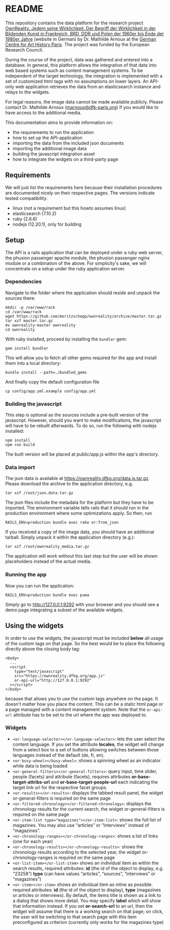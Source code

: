# README

This repository contains the data platform for the research project [OwnReality. Jedem seine Wirklichkeit. Der Begriff der Wirklichkeit in der Bildenden Kunst in Frankreich, BRD, DDR und Polen der 1960er bis Ende der 1980er Jahre](https://dfk-paris.org/de/ownreality) (website in German) by Dr. Mathilde Arnoux at the [German Centre for Art History Paris](https://dfk-paris.org). The project was funded by the European Research Council.

During the course of the project, data was gathered and entered into a database.
In general, this platform allows the integration of that data into web based
systems such as content management systems. To be independent of the target
technology, the integration is implemented with a set of customized html tags
with no assumptions on lower layers. An API-only web application retrieves the
data from an elasticsearch instance and relays to the widgets.

For legal reasons, the image data cannot be made available publicly. Please
contact Dr. Mathilde Arnoux (marnoux@dfk-paris.org) if you would like to have
access to the additional media.

This documentation aims to provide information on:

* the requirements to run the application
* how to set up the API-application
* importing the data from the included json documents
* importing the additional image data
* building the javascript integration asset
* how to integrate the widgets on a third-party page

## Requirements

We will just list the requirements here because their installation procedures
are documented nicely on their respective pages. The versions indicate tested
compatibility.

* linux (not a requirement but this howto assumes linux)
* elasticsearch (7.10.2)
* ruby (2.6.6)
* nodejs (12.20.1), only for building

## Setup

The API is a rails application that can be deployed under a ruby web server, the
phusion passenger apache module, the phusion passenger nginx module or a
combination of the above. For simplicity's sake, we will concentrate on a setup
under the ruby application server.

### Dependencies

Navigate to the folder where the application should reside and unpack the
sources there:

    mkdir -p /var/www/rack
    cd /var/www/rack
    wget https://github.com/moritzschepp/ownreality/archive/master.tar.gz
    tar xzf master.tar.gz
    mv ownreality-master ownreality
    cd ownreality

With ruby installed, proceed by installing the `bundler` gem:

    gem install bundler

This will allow you to fetch all other gems required for the app and install
them into a local directory:

    bundle install --path=./bundled_gems

And finally copy the default configuration file

    cp config/app.yml.example config/app.yml

### Building the javascript

This step is optional as the sources include a pre-built version of the
javascript. However, should you want to make modifications, the javascript will
have to be rebuilt afterwards. To do so, run the following with nodejs
installed:

    npm install
    npm run build

The built version will be placed at public/app.js within the app's directory.

### Data import

The json data is available at https://ownreality.dfkg.org/data.js.tar.gz. Please
download the archive to the application directory, e.g.

    tar xzf /root/json.data.tar.gz

The json files include the metadata for the platform but they have to be
imported. The environment variable tells rails that it should run in the
production environment where some optimizations apply. So then, run

    RAILS_ENV=production bundle exec rake or:from_json

If you received a copy of the image data, you should have an additional tarball.
Simply unpack it within the application directory (e.g.):

    tar xzf /root/ownreality_media.tar.gz

The application will work without this last step but the user will be shown
placeholders instead of the actual media.

### Running the app

Now you can run the application:

    RAILS_ENV=production bundle exec puma

Simply go to http://127.0.0.1:9292 with your browser and you should see a demo
page integrating a subset of the available widgets.


## Using the widgets

In order to use the widgets, the javascript must be included **below** all usage
of the custom tags on that page. So the best would be to place the following 
directly above the closing body tag:

    <body>
      ...
      <script
        type="text/javascript"
        src="https://ownreality.dfkg.org/app.js"
        or-api-url="http://127.0.0.1:9292"
      ></script>
    </body>

because that allows you to use the custom tags anywhere on the page. It doesn't
matter how you place the content. This can be a static html page or a page
managed with a content management system. Note that the `or-api-url` attribute
has to be set to the url where the app was deployed to.

### Widgets

* `<or-language-selector></or-language-selector>`: lets the user select the
content language. If you set the attribute **locales**, the widget will change
from a select box to a set of buttons allowing switches between those languages
instead of the default (de, fr, en).
* `<or-busy-wheel></busy-wheel>`: shows a spinning wheel as an indicator while
data is being loaded
* `<or-general-filters></or-general-filters>`: query input, time slider, people
(facets) and attribute (facets), requires attributes
**or-base-target-attribs-url** and **or-base-target-people-url** each indicating
the target link url for the respective facet groups.
* `<or-results></or-results>`: displays the tabbed result panel, the widget
or-general-filters is required on the same page
* `<or-filtered-chronology></or-filtered-chronology>`: displays the chronology
results for the current search, the widget or-general-filters is required on the
same page
* `<or-item-list type="magazines"></or-item-list>`: shows the full list of
magazines. You may also use “articles” or “interviews” instead of “magazines”.
* `<or-chronology-ranges></or-chronology-ranges>`: shows a list of links (one
for each year)
* `<or-chronology-results></or-chronology-results>`: shows the chronology
results according to the selected year, the widget or-chronology-ranges is
required on the same page
* `<or-list-item></or-list-item>` shows an individual item as within the search
results, required attributes: **id** (the id of the object to display, e.g.
“23258”) **type** (can have values “articles”, “sources”, “interviews” or
"magazines")
* `<or-item></or-item>` shows an individual item as inline as possible. required
attributes: **id** (the id of the object to display), **type** (magazines or 
articles or interviews). By default, the items title is shown as a link to a
dialog that shows more detail. You may specify **label** which will show that
information instead. If you set **or-search-url** to an url, then the widget
will assume that there is a working search on that page; on click, the user will
be switching to that search page with this item preconfigured as criterion
(currently only works for the magazines type)
